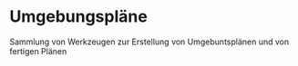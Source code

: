 # Umgebungspläne 

Sammlung von Werkzeugen zur Erstellung von Umgebuntsplänen 
und von fertigen Plänen
